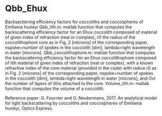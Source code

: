# Qbb_Ehux
Backsacttering efficiency factors for coccoliths and coccospheres of Emiliania huxleyi
Qbb_lith.m: matlab function that computes the backscattering efficiency factor for an Ehux coccolith composed of material of given index of refraction (real or complex), r0 the radius of the coccolithophore core as in Fig. 2 [microns] of the corresponding paper, nspoke=number of spokes in the coccolith [dim], lambda=light wavelength in water [microns]. 
Qbb_coccolithophore.m: matlab function that computes the backscattering efficiency factor for an Ehux coccolithophore composed of lith material of given index of refraction (real or complex), with a known refractive index of the core material (provided in the code) with radius r0 as in Fig. 2 [microns] of the corresponding paper, nspoke=number of spokes in the coccolith [dim], lambda=light wavelength in water [microns], and Ovl the number of layers of liths attached to the core.
Volume_lith.m: matlab function that computes the volume of a coccolith.

Reference paper: G. Fournier and G. Neukermans, 2017. An analytical model for light backscattering by coccoliths and coccospheres of Emiliania huxleyi, Optics Express. 
